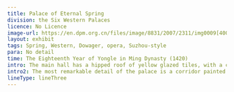```yaml
---
title: Palace of Eternal Spring
division: the Six Western Palaces
licence: No Licence
image-url: https://en.dpm.org.cn/files/image/8831/2007/2311/img0009[400PX].jpg
layout: exhibit
tags: Spring, Western, Dowager, opera, Suzhou-style
para: No detail
time: The Eighteenth Year of Yongle in Ming Dynasty (1420)
intro: The main hall has a hipped roof of yellow glazed tiles, with a corridor in front and a wide facade of five rooms, with open doors in the bright room and wind doors in the final room, and sill windows in the second room. Inside, there is a floor screen with a throne. There is a curtain tent to the left and right to separate the second room, and the room to the north is the bedchamber. A pair of bronze tortoises and cranes are set up in front of the hall.The name of Eternal Spring Palace means eternal youth symbolized by spring. It used to be residences of imperial concubines. After Emperor Kangxi of the Qing Dynasty ascended the throne, the palace was rebuilt in 1683 and later renovated many times. The biggest renovation was in 1859, when the inner gate of the palace was dismantled so as to connect with the neighbouring Hall of the Supreme Principle.
intro2: The most remarkable detail of the palace is a corridor painted with 18 Suzhou-style frescos depicting scenes from the "Dream of the Red Chamber" by Cao Xueqin Skill. The mural paintings are exquisite and elegant, showing the exquisite craftsmanship and profound skills of painters in the late Qing Dynasty.The palace also has a veranda near Tiyuan hall converted into an traditional opera stage, where Peking opera performances were performed for Empress Dowager Cixi.
lineType: lineThree
---
```



